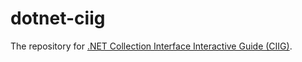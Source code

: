 # dotnet-ciig

The repository for [.NET Collection Interface Interactive Guide (CIIG)](https://rvhuang.github.io/dotnet-ciig/).
